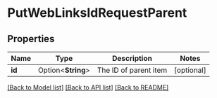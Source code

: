 # PutWebLinksIdRequestParent

## Properties

Name | Type | Description | Notes
------------ | ------------- | ------------- | -------------
**id** | Option<**String**> | The ID of parent item | [optional]

[[Back to Model list]](../README.md#documentation-for-models) [[Back to API list]](../README.md#documentation-for-api-endpoints) [[Back to README]](../README.md)


